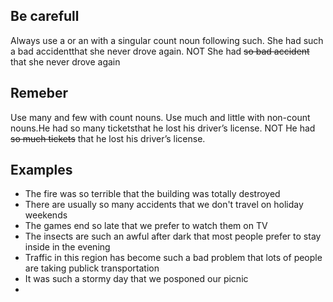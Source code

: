 ## Be carefull
Always use a or an with a singular count noun following such. She had such a bad accidentthat she never drove again. NOT She had ~~so bad accident~~ that she never drove again
## Remeber
Use many and few with count nouns. Use much and little with non-count nouns.He had so many ticketsthat he lost his driver’s license. NOT He had ~~so much tickets~~ that he lost his driver’s license.

## Examples
* The fire was so terrible that the building was totally destroyed
* There are usually so many accidents that we don't travel on holiday weekends
* The games end so late that we prefer to watch them  on TV
* The insects are such an awful after dark that most people prefer to stay inside in the evening
* Traffic in this region has become such a bad problem that lots of people are taking publick transportation
* It was such a stormy day that we posponed our picnic 
* 
<!--stackedit_data:
eyJoaXN0b3J5IjpbLTE3NDAwODUyMzgsNjM3NDA3NTc0LDEyND
E2NTU5NjMsMTU3MTk5MTQzMCwtMjk2MjA0MjE1XX0=
-->